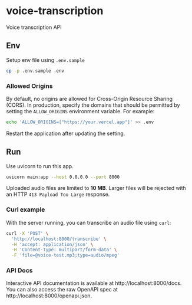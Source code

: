 # voice-transcription

Voice transcription API

## Env

Setup env file using `.env.sample`

```sh
cp -p .env.sample .env
```

### Allowed Origins

By default, no origins are allowed for Cross-Origin Resource Sharing (CORS).
In production, specify the domains that should be permitted by setting the
`ALLOW_ORIGINS` environment variable. For example:

```sh
echo 'ALLOW_ORIGINS=["https://your.vercel.app"]' >> .env
```

Restart the application after updating the setting.

## Run

Use uvicorn to run this app.

```sh
uvicorn main:app --host 0.0.0.0 --port 8000
```

Uploaded audio files are limited to **10&nbsp;MB**. Larger files will be
rejected with an HTTP `413 Payload Too Large` response.

### Curl example

With the server running, you can transcribe an audio file using `curl`:

```sh
curl -X 'POST' \
  'http://localhost:8000/transcribe' \
  -H 'accept: application/json' \
  -H 'Content-Type: multipart/form-data' \
  -F 'file=@voice-test.mp3;type=audio/mpeg'
```

### API Docs

Interactive API documentation is available at http://localhost:8000/docs.
You can also access the raw OpenAPI spec at http://localhost:8000/openapi.json.
